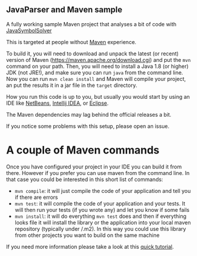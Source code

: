 JavaParser and Maven sample
---

A fully working sample Maven project that analyses a bit of code with  [JavaSymbolSolver](http://www.javaparser.org)

This is targeted at people without [Maven](https://maven.apache.org/) experience.

To build it, you will need to download and unpack the latest (or recent) version of Maven (https://maven.apache.org/download.cgi)
and put the `mvn` command on your path.
Then, you will need to install a Java 1.8 (or higher) JDK (not JRE!), and make sure you can run `java` from the command line.
Now you can run `mvn clean install` and Maven will compile your project, 
an put the results it in a jar file in the `target` directory.

How you run this code is up to you, but usually you would start by using an IDE like [NetBeans](https://netbeans.org/), [Intellij IDEA](https://www.jetbrains.com/idea/), or [Eclipse](https://eclipse.org/ide/).

The Maven dependencies may lag behind the official releases a bit.

If you notice some problems with this setup, please open an issue.

# A couple of Maven commands

Once you have configured your project in your IDE you can build it from there. However if you prefer you can use maven from the command line. In that case you could be interested in this short list of commands:

* `mvn compile`: it will just compile the code of your application and tell you if there are errors
* `mvn test`: it will compile the code of your application and your tests. It will then run your tests (if you wrote any) and let you know if some fails
* `mvn install`: it will do everything `mvn test` does and then if everything looks file it will install the library or the application into your local maven repository (typically under <USER FOLDER>/.m2). In this way you could use this library from other projects you want to build on the same machine

If you need more information please take a look at this [quick tutorial](https://maven.apache.org/guides/getting-started/maven-in-five-minutes.html).